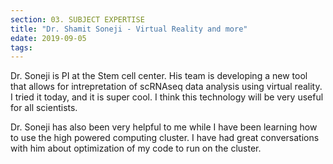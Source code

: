 ```yaml
---
section: 03. SUBJECT EXPERTISE
title: "Dr. Shamit Soneji - Virtual Reality and more"
edate: 2019-09-05
tags:
---
```


Dr. Soneji is PI at the Stem cell center. His team is developing a new tool that allows for intrepretation of scRNAseq data analysis using virtual reality. I tried it today, and it is super cool. I think this technology will be very useful for all scientists. 

Dr. Soneji has also been very helpful to me while I have been learning how to use the high powered computing cluster. I have had great conversations with him about optimization of my code to run on the cluster.